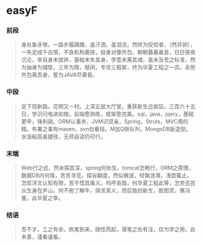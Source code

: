 # easyF
### 前段
> 身处象牙塔，一路步履蹒跚，虽汗洒，虽泪流，然终为佼佼者，（然并卵），一失足成千古恨，不良机构裹挟，投身对倭外包，朝朝暮暮垂首，日日夜夜沉沦，幸自身未放弃，基础未失其身，学意未离其魂，虽未及吾之标准，然为抽身为铺垫，三年为限，赋闲，专攻三框架，终为华夏工程之一员。永拒外包离吾身，誓为JAVA尽黄昏。
### 中段
> 足下现新路，花明又一村。上深五层大厅堂，重获新生近疯狂。三百六十五日，学识闪电进如梭。前端愈熟练，框架愈完美。sql，java，jqery，基础更牢，锋利锐。ORM认事务，JVM识双亲，Spring，Struts，MVC用的精。布署之事有maven，svn勿看轻。M加Q排队列，MongoDB新造型。水涨船高虽捷径，无师自读仍可行。
### 末端
> Web行之远，然未探其深，spring何处生，tomcat怎畅行，ORM之原理，数据DB内何情，苦苦寻觅，探谷翻度，然似微波，轻飘涟漪，浅尝辄止。怎叹洋文认知有限，苦不悟其奥义。呜呼哀哉，何华夏工程此等，怎奈芸芸众生身在庐山，何不庖丁解牛，探求真义，而后独创新生，胜图灵，赛冯曼，此华夏之幸。
### 结语
> 吾不才，工之有余，执笔到来，随性而起，落笔之处有注，仅为学之用，此未善，谨看谨看。 
